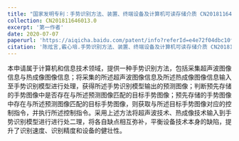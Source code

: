 ```yaml
---
title: "国家发明专利：手势识别方法、装置、终端设备及计算机可读存储介质 CN201811646013.0"
collection: CN201811646013.0
excerpt: '第一作者'
date: 2020-07-07
paperurl: 'https://aiqicha.baidu.com/patent/info?referId=e4e72f04dbc10f5963fad09f7f2950c160773118&pid=83703067956210'
citation: '陈炫言,霰心培.手势识别方法、装置、终端设备及计算机可读存储介质 CN201811646013.0[P][2020-07-07].'
---
```


本申请属于计算机和信息技术领域，提供一种手势识别方法，包括采集超声波图像信息与热成像图像信息；将采集的所述超声波图像信息及所述热成像图像信息输入至手势识别模型进行处理，获得所述手势识别模型输出的预测图像；判断预先存储的手势图像中是否存在与所述预测图像匹配的目标手势图像；预先存储的手势图像中存在与所述预测图像匹配的目标手势图像，则获取与所述目标手势图像对应的控制指令，并执行所述控制指令。采用上述方法将超声波技术、热成像技术输入到手势识别模型进行进行处二理，将各自缺点相互弥补，平衡设备技术本身的缺陷，提升了识别速度、识别精度和设备的健壮性。
